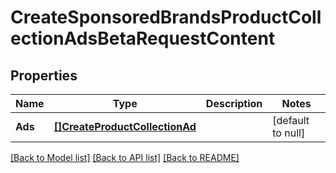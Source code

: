# CreateSponsoredBrandsProductCollectionAdsBetaRequestContent

## Properties
Name | Type | Description | Notes
------------ | ------------- | ------------- | -------------
**Ads** | [**[]CreateProductCollectionAd**](CreateProductCollectionAd.md) |  | [default to null]

[[Back to Model list]](../README.md#documentation-for-models) [[Back to API list]](../README.md#documentation-for-api-endpoints) [[Back to README]](../README.md)


